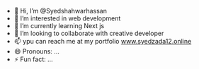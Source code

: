 - 👋 Hi, I’m @Syedshahwarhassan
- 👀 I’m interested in web development
- 🌱 I’m currently learning Next js
- 💞️ I’m looking to collaborate with creative developer
- 📫 ypu can reach me at my portfolio www.syedzada12.online
- 😄 Pronouns: ...
- ⚡ Fun fact: ...

<!---
Syedshahwarhassan/Syedshahwarhassan is a ✨ special ✨ repository because its `README.md` (this file) appears on your GitHub profile.
You can click the Preview link to take a look at your changes.
--->
